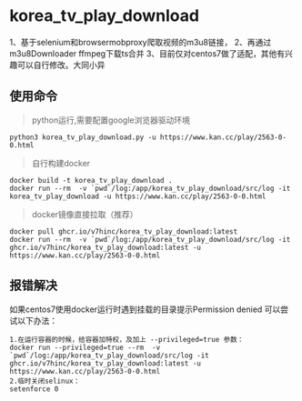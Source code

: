 # korea_tv_play_download
1、基于selenium和browsermobproxy爬取视频的m3u8链接，
2、再通过m3u8Downloader ffmpeg下载ts合并
3、目前仅对centos7做了适配，其他有兴趣可以自行修改。大同小异


## 使用命令
> python运行,需要配置google浏览器驱动环境
```shell script
python3 korea_tv_play_download.py -u https://www.kan.cc/play/2563-0-0.html
```

> 自行构建docker
```shell script
docker build -t korea_tv_play_download .
docker run --rm  -v `pwd`/log:/app/korea_tv_play_download/src/log -it korea_tv_play_download -u https://www.kan.cc/play/2563-0-0.html
```

> docker镜像直接拉取（推荐）
```shell script
docker pull ghcr.io/v7hinc/korea_tv_play_download:latest
docker run --rm  -v `pwd`/log:/app/korea_tv_play_download/src/log -it ghcr.io/v7hinc/korea_tv_play_download:latest -u https://www.kan.cc/play/2563-0-0.html
```

## 报错解决
如果centos7使用docker运行时遇到挂载的目录提示Permission denied
可以尝试以下办法：
```
1.在运行容器的时候，给容器加特权，及加上 --privileged=true 参数：
docker run --privileged=true --rm  -v `pwd`/log:/app/korea_tv_play_download/src/log -it ghcr.io/v7hinc/korea_tv_play_download:latest -u https://www.kan.cc/play/2563-0-0.html
2.临时关闭selinux：
setenforce 0
```